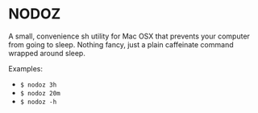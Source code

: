 # NODOZ

A small, convenience sh utility for Mac OSX that prevents your computer from going to sleep. Nothing fancy, just a plain caffeinate command wrapped around sleep.

Examples: 
- `$ nodoz 3h`
- `$ nodoz 20m`
- `$ nodoz -h`

